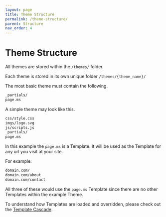 ```yaml
---
layout: page
title: Theme Structure
permalink: /theme-structure/
parent: Structure
nav_order: 4
---
```


# Theme Structure

All themes are stored within the `/themes/` folder.

Each theme is stored in its own unique folder `/themes/{theme_name}/`

The most basic theme must contain the following.

```html
_partials/
page.ms
```

A simple theme may look like this.

```html
css/style.css
imgs/logo.svg
js/scripts.js
_partials/
page.ms
```

In this example the `page.ms` is a Template. It will be used as the Template for any url you visit at your site.

For example:

```html
domain.com/
domain.com/about
domain.com/contact
```

All three of these would use the `page.ms` Template since there are no other Templates within the example Theme.

To understand how Templates are loaded and overridden, please check out the [Template Cascade](/templates/template-cascade).
